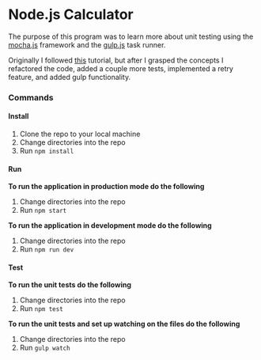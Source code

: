 # Node.js Calculator

The purpose of this program was to learn more about unit testing using the [mocha.js](https://mochajs.org/) framework and the [gulp.js](https://gulpjs.com/) task runner.

Originally I followed [this](https://www.taniarascia.com/unit-testing-in-javascript/) tutorial, but after I grasped the concepts I refactored the code, added a couple more tests, implemented a retry feature, and added gulp functionality.

### Commands

#### Install

1. Clone the repo to your local machine
2. Change directories into the repo
3. Run `npm install`

#### Run

**To run the application in production mode do the following**

1. Change directories into the repo
2. Run `npm start`

**To run the application in development mode do the following**

1. Change directories into the repo
2. Run `npm run dev`

#### Test

**To run the unit tests do the following**

1. Change directories into the repo
2. Run `npm test`

**To run the unit tests and set up watching on the files do the following**

1. Change directories into the repo
2. Run `gulp watch`